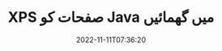 ---
############################# Static ############################
layout: "auto-gen-merger"
date: 2022-11-11T07:36:20
draft: false
otherformats: pdf tex epub

############################# Head ############################
head_title: "XPS صفحات کو Java میں گھمائیں – 90, 180, 270 زاویہ پر گھمائیں"
head_description: "دستاویزات کے انضمام API کا استعمال کرتے ہوئے کسی XPS فائل کے مخصوص یا تمام دستاویز کے صفحات کو 90, 180, 270 روٹیشن اینگل پر گھمائیں۔"

############################# Header ############################
title: "XPS صفحات کو Java میں گھمائیں"
description: "XPS صفحات کو Java کوڈ کی چند سطروں کے ساتھ گھمائیں۔"
bg_image: "https://cms.admin.containerize.com/templates/aspose/App_Themes/V3/images/bg/header1.png"
bg_overlay: false
button:
    enable: true
    icon: "fas fa-arrow-down"
    label: "مفت ٹرائل ڈاؤن لوڈ کریں۔"
    link: "https://downloads.groupdocs.com/merger/java"

############################# SubMenu ############################
submenu:
    enable: true

    left:
        img_alt: "GroupDocs.Merger for Java"
        image: "https://cms.admin.containerize.com/templates/groupdocs/images/product-logos/90x90-noborder/groupdocs-merger-java.png"
        product: "GroupDocs.Merger"
        platform: "Java"

    middle:
        button:

            # button loop
            - link: "https://apireference.groupdocs.com/merger/java"
              text: "API حوالہ"

            # button loop
            - link: "https://github.com/groupdocs-merger"
              text: "کوڈ کی مثالیں۔"

            # button loop
            - link: "https://products.groupdocs.app/merger/family"
              text: "لائیو ڈیمو"

            # button loop
            - link: "https://purchase.groupdocs.com/pricing/merger/java"
              text: "قیمتوں کا تعین"

    right:
        link_download: "https://downloads.groupdocs.com/merger"
        link_learn: "https://docs.groupdocs.com/merger/java"
        link_buy: "https://purchase.groupdocs.com"

############################# About ############################
about:
    enable: true
    title: "GroupDocs.Merger for Java API کے بارے میں"
    content: |
        [GroupDocs.Merger for Java](/ur/merger/java/) PDF، Microsoft Office (Word, Excel, PowerPoint) سمیت دستاویزات کے فارمیٹس کی ایک وسیع رینج کے درمیان محفوظ طریقے سے ضم اور تقسیم کرنے کا ایک آسان حل پیش کرتا ہے۔ ، OneNote)، OpenDocument، HTML، تصاویر اور بہت سے دوسرے Java ایپلیکیشنز کے اندر۔ کوڈ کی صرف چند سطریں جوڑ کر، دستاویزات کے کئی آپریشنز انجام دیں جیسے کہ منتقل، ہٹانا، گھمانا، تبادلہ کرنا، نکالنا یا دستاویزات کے اندر موجود صفحات کا رخ تبدیل کرنا۔ دستاویزات کو ضم کرنے والا API صفحہ پر دستاویز کے ڈھانچے، فارمیٹنگ اور مواد کا تجزیہ کرنے کے لیے دستاویز کے صفحات کو بطور تصویر دیکھنے کی حمایت کرتا ہے۔
        
        GroupDocs.Merger API کارپوریٹ حل کے لیے ایک صحیح انتخاب ہے جس کے لیے فائل پیج روٹیشن فیچرز کی ضرورت ہے۔ یہ APIs تمام بڑے آپریٹنگ سسٹمز اور پلیٹ فارمز بشمول J2SE 7.0 (1.7), J2SE 8.0 (1.8), Java 10 پر اچھی طرح سے تعاون یافتہ ہیں۔

############################# Steps ############################
steps:
    enable: true
    title_left: "XPS فائل کے صفحات کو Java میں گھمائیں"
    content_left: |
        [GroupDocs.Merger for Java](/ur/merger/java/) Java ڈویلپرز کے لیے کسی XPS فائل کے اندر کچھ مخصوص یا تمام صفحات کو 90 پر گھمانا آسان بناتا ہے۔ 180 یا 270 گردش کا زاویہ چند آسان اقدامات کو نافذ کر کے۔
        
        * مطلوبہ گردشی زاویہ اور صفحہ نمبر کے ساتھ **RotateOptions** کو شروع کریں۔
        * **انضمام** کی نئی مثال بنائیں اور ماخذ دستاویز کا راستہ بطور کنسٹرکٹر پیرامیٹر پاس کریں۔
        * **rotatePages** کو کال کریں اور **RotateOptions** آبجیکٹ پاس کریں۔
        * **محفوظ کریں** کو کال کریں اور نتیجے میں دستاویز کو محفوظ کرنے کے لیے فائل کا راستہ بتا دیں۔

    title_right: "سسٹم کے تقاضے"
    content_right: |
        GroupDocs.Merger for Java APIs تمام بڑے پلیٹ فارمز اور آپریٹنگ سسٹمز پر تعاون یافتہ ہیں۔ ذیل کے کوڈ پر عمل کرنے سے پہلے، براہ کرم یقینی بنائیں کہ آپ کے سسٹم پر درج ذیل شرائط انسٹال ہیں۔

        * آپریٹنگ سسٹمز: مائیکروسافٹ ونڈوز، لینکس، میک او ایس
        * ترقیاتی ماحول: NetBeans, IntelliJ IDEA, Eclipse
        * فریم ورکس: J2SE 7.0 (1.7), J2SE 8.0 (1.8), Java 10
        * GroupDocs.Merger for Java کا تازہ ترین ورژن [Maven](https://repository.groupdocs.com/webapp/#/artifacts/browse/tree/General/repo/com/groupdocs/groupdocs-merger) سے ڈاؤن لوڈ کریں۔
         
    code: |
     {{% merger/additional-styles %}}
     {{< merger/code-merger title="Java مثال کے کوڈ کا استعمال کرتے ہوئے XPS فائل کے صفحات کو کیسے گھمائیں۔">}}

        ```java    
        // GroupDocs.Merger API کا استعمال کرتے ہوئے XPS فائل کے صفحات کو گھمائیں۔
        // گھمانے کے زاویہ اور صفحہ نمبروں کی وضاحت کرنے کے لیے RotateOptions کلاس شروع کریں
        RotateOptions rotateOptions = new RotateOptions(RotateMode.Rotate180, new int[] { 2, 3 });

        // ان پٹ XPS دستاویز کے ساتھ فوری انضمام
        Merger merger = new Merger("input.xps");

        // rotatePages طریقہ کو کال کریں اور اس پر RotateOptions اعتراض پاس کریں۔
        merger.rotatePages(rotateOptions);
    
        // آؤٹ پٹ دستاویز کو بچانے کے لیے سیو میتھڈ کو کال کریں اور مطلوبہ فائل پاتھ پاس کریں۔
        merger.save("output.xps");
        ```
     {{< /merger/code-merger >}}

############################# Demos ############################
demos:
    enable: true
    title: "لائیو ڈیمو - گھمائیں XPS فائل صفحات آن لائن"
    content: |
       [GroupDocs.Merger Live Demos](https://products.groupdocs.app/splitter/rotate-pages/xps) ویب سائٹ پر جا کر ابھی XPS فائل کے صفحات کو گھمائیں۔
       لائیو ڈیمو کے درج ذیل فوائد ہیں۔
        
############################# About Formats ############################
about_formats:
    enable: true

############################# More Formats ############################
more_formats:
    enable: true
    title: "دیگر دستاویزی شکلوں کے صفحات کو گھمائیں۔"
    content: |
        فائل فارمیٹس اور امیجز کے لیے Java دستاویزات کا انضمام اور تقسیم API۔ کچھ مقبول فائل فارمیٹس کو گھمائیں جیسا کہ ذیل میں بتایا گیا ہے۔

############################# Back to top ###############################
back_to_top:
    enable: true
---